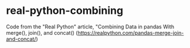 # real-python-combining
Code from the "Real Python" article, "Combining Data in pandas With merge(), join(), and concat() (https://realpython.com/pandas-merge-join-and-concat/)
